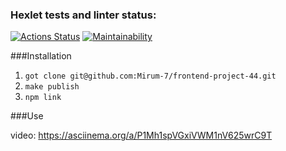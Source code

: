 ### Hexlet tests and linter status:
[![Actions Status](https://github.com/Mirum-7/frontend-project-44/workflows/hexlet-check/badge.svg)](https://github.com/Mirum-7/frontend-project-44/actions)
[![Maintainability](https://api.codeclimate.com/v1/badges/acdf7a8372a0799f8d99/maintainability)](https://codeclimate.com/github/Mirum-7/frontend-project-44/maintainability)

###Installation 

1. ```got clone git@github.com:Mirum-7/frontend-project-44.git```
2. ```make publish```
3. ```npm link```

###Use

video: https://asciinema.org/a/P1Mh1spVGxiVWM1nV625wrC9T